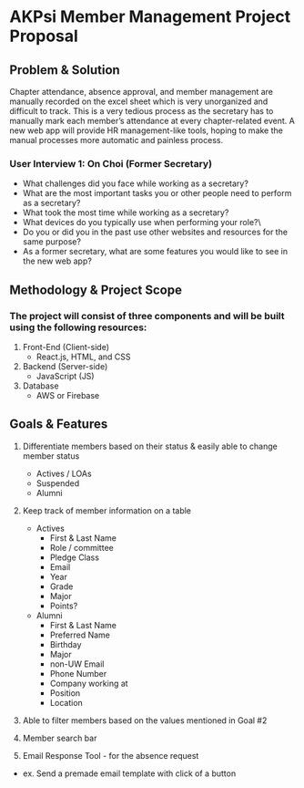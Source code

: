 # AKPsi Member Management Project Proposal


## Problem & Solution
Chapter attendance, absence approval, and member management are manually recorded on the excel sheet which is very unorganized and difficult to track. This is a very tedious process as the secretary has to manually mark each member’s attendance at every chapter-related event. A new web app will provide HR management-like tools, hoping to make the manual processes more automatic and painless process.

### User Interview 1: On Choi (Former Secretary)
- What challenges did you face while working as a secretary?
- What are the most important tasks you or other people need to perform as a secretary? 
- What took the most time while working as a secretary?
- What devices do you typically use when performing your role?\
- Do you or did you in the past use other websites and resources for the same purpose?
- As a former secretary, what are some features you would like to see in the new web app?

## Methodology & Project Scope
### The project will consist of three components and will be built using the following resources:
1. Front-End (Client-side)
   * React.js, HTML, and CSS
2. Backend (Server-side)
   * JavaScript (JS)
3. Database
   * AWS or Firebase

## Goals & Features
1. Differentiate members based on their status & easily able to change member status
   * Actives / LOAs
   * Suspended
   * Alumni

2. Keep track of member information on a table
    * Actives
      - First & Last Name
      - Role / committee
      - Pledge Class
      - Email
      - Year
      - Grade
      - Major
      - Points?
    * Alumni
       - First & Last Name
       - Preferred Name
       - Birthday
       - Major
       - non-UW Email
       - Phone Number
       - Company working at
       - Position
       - Location
3. Able to filter members based on the values mentioned in Goal #2
4. Member search bar
5. Email Response Tool - for the absence request
  * ex. Send a premade email template with click of a button

